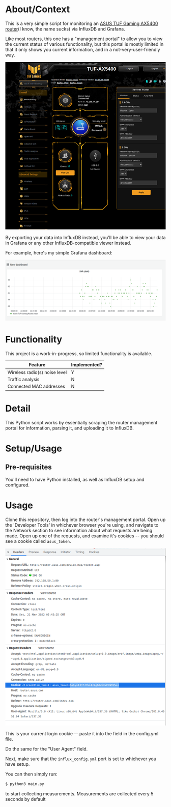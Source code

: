 # About/Context

This is a very simple script for monitoring an [ASUS TUF Gaming AX5400 router](https://www.asus.com/Networking-IoT-Servers/WiFi-Routers/ASUS-Gaming-Routers/TUF-Gaming-AX5400/)(I know, the name sucks) via InfluxDB and Grafana.

Like most routers, this one has a "management portal" to allow you to view the current status of various functionality, but this portal is mostly limited in that it only shows you current information, and in a not-very-user-friendly way.

![screenshot of management portal](./docs/images/asus-tuf-gaming-router-portal.png)

By exporting your data into InfluxDB instead, you'll be able to view your data in Grafana or any other InfluxDB-compatible viewer instead.

For example, here's my simple Grafana dashboard:

![screenshot-of-grafana-dashboard](./docs/images/sample-grafana-dashboard.png)


# Functionality
This project is a work-in-progress, so limited functionality is available.

| Feature | Implemented? |
| -----   | --------     |
| Wireless radio(s) noise level | Y |
| Traffic analysis | N |
| Connected MAC addresses | N |

# Detail

This Python script works by essentially scraping the router management portal for information, parsing it, and uploading it to InfluxDB.

# Setup/Usage

## Pre-requisites

You'll need to have Python installed, as well as InfluxDB setup and configured.


# Usage

Clone this repository, then log into the router's management portal. Open up the 'Developer Tools' in whichever browser you're using, and navigate to the Network section to see information about what requests are being made. Open up one of the requests, and examine it's cookies -- you should see a cookie called `asus_token`.

![login cookie screenshot](./docs/images/dev-tools-screenshot.png)

This is your current login cookie -- paste it into the field in the config.yml file.

Do the same for the "User Agent" field.

Next, make sure that the `influx_config.yml` port is set to whichever you have setup.

You can then simply run:

```bash
$ python3 main.py
```

to start collecting measurements. Measurements are collected every 5 seconds by default